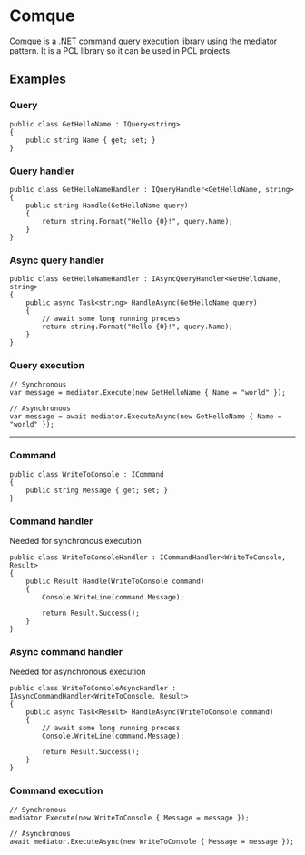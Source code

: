 # Comque
Comque is a .NET command query execution library using the mediator pattern.
It is a PCL library so it can be used in PCL projects.

## Examples
### Query

    public class GetHelloName : IQuery<string>
    {
        public string Name { get; set; }
    }
    
### Query handler

    public class GetHelloNameHandler : IQueryHandler<GetHelloName, string>
    {
        public string Handle(GetHelloName query)
        {
            return string.Format("Hello {0}!", query.Name);
        }
    }
    
### Async query handler

    public class GetHelloNameHandler : IAsyncQueryHandler<GetHelloName, string>
    {
        public async Task<string> HandleAsync(GetHelloName query)
        {
            // await some long running process
            return string.Format("Hello {0}!", query.Name);
        }
    }
    
### Query execution

    // Synchronous
    var message = mediator.Execute(new GetHelloName { Name = "world" });
    
    // Asynchronous
    var message = await mediator.ExecuteAsync(new GetHelloName { Name = "world" });
    
***

### Command

    public class WriteToConsole : ICommand
    {
        public string Message { get; set; }
    }

### Command handler
Needed for synchronous execution

    public class WriteToConsoleHandler : ICommandHandler<WriteToConsole, Result>
    {
        public Result Handle(WriteToConsole command)
        {
            Console.WriteLine(command.Message);
          
            return Result.Success();
        }
    }

### Async command handler
Needed for asynchronous execution

    public class WriteToConsoleAsyncHandler : IAsyncCommandHandler<WriteToConsole, Result>
    {
        public async Task<Result> HandleAsync(WriteToConsole command)
        {
            // await some long running process
            Console.WriteLine(command.Message);
            
            return Result.Success();
        }
    }

### Command execution

    // Synchronous
    mediator.Execute(new WriteToConsole { Message = message });
    
    // Asynchronous
    await mediator.ExecuteAsync(new WriteToConsole { Message = message });
